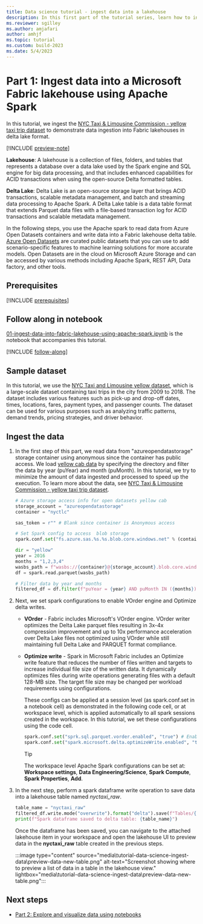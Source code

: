 ```yaml
---
title: Data science tutorial - ingest data into a lakehouse
description: In this first part of the tutorial series, learn how to ingest a dataset into a Fabric lakehouse in delta lake format and how to preview the data you ingested.
ms.reviewer: sgilley
ms.author: amjafari
author: amhjf
ms.topic: tutorial
ms.custom: build-2023
ms.date: 5/4/2023
---
```


# Part 1: Ingest data into a Microsoft Fabric lakehouse using Apache Spark

In this tutorial, we ingest the [NYC Taxi & Limousine Commission - yellow taxi trip dataset](/azure/open-datasets/dataset-taxi-yellow) to demonstrate data ingestion into Fabric lakehouses in delta lake format.

[!INCLUDE [preview-note](../includes/preview-note.md)]

**Lakehouse**: A lakehouse is a collection of files, folders, and tables that represents a database over a data lake used by the Spark engine and SQL engine for big data processing, and that includes enhanced capabilities for ACID transactions when using the open-source Delta formatted tables.

**Delta Lake**: Delta Lake is an open-source storage layer that brings ACID transactions, scalable metadata management, and batch and streaming data processing to Apache Spark. A Delta Lake table is a data table format that extends Parquet data files with a file-based transaction log for ACID transactions and scalable metadata management.

In the following steps, you use the Apache spark to read data from Azure Open Datasets containers and write data into a Fabric lakehouse delta table. [Azure Open Datasets](/azure/open-datasets/overview-what-are-open-datasets) are curated public datasets that you can use to add scenario-specific features to machine learning solutions for more accurate models. Open Datasets are in the cloud on Microsoft Azure Storage and can be accessed by various methods including Apache Spark, REST API, Data factory, and other tools.

## Prerequisites

[!INCLUDE [prerequisites](./includes/prerequisites.md)]


## Follow along in notebook

 [01-ingest-data-into-fabric-lakehouse-using-apache-spark.ipynb](https://github.com/microsoft/fabric-samples/blob/main/docs-samples/data-science/data-science-tutorial/01-ingest-data-into-fabric-lakehouse-using-apache-spark.ipynb) is the notebook that accompanies this tutorial.

[!INCLUDE [follow-along](./includes/follow-along.md)]

## Sample dataset

In this tutorial, we use the [NYC Taxi and Limousine yellow dataset](/azure/open-datasets/dataset-taxi-yellow?tabs=pyspark), which is a large-scale dataset containing taxi trips in the city from 2009 to 2018. The dataset includes various features such as pick-up and drop-off dates, times, locations, fares, payment types, and passenger counts. The dataset can be used for various purposes such as analyzing traffic patterns, demand trends, pricing strategies, and driver behavior.

## Ingest the data

1. In the first step of this part, we read data from "azureopendatastorage" storage container using anonymous since the container has public access. We load [yellow cab data](https://www.nyc.gov/site/tlc/about/tlc-trip-record-data.page) by specifying the directory and filter the data by year (puYear) and month (puMonth). In this tutorial, we try to minimize the amount of data ingested and processed to speed up the execution. To learn more about the data, see [NYC Taxi & Limousine Commission - yellow taxi trip dataset](/azure/open-datasets/dataset-taxi-yellow).

   ```python
   # Azure storage access info for open datasets yellow cab
   storage_account = "azureopendatastorage"
   container = "nyctlc"

   sas_token = r"" # Blank since container is Anonymous access

   # Set Spark config to access  blob storage
   spark.conf.set("fs.azure.sas.%s.%s.blob.core.windows.net" % (container, storage_account),sas_token)

   dir = "yellow"
   year = 2016
   months = "1,2,3,4"
   wasbs_path = f"wasbs://{container}@{storage_account}.blob.core.windows.net/{dir}"
   df = spark.read.parquet(wasbs_path)

   # Filter data by year and months
   filtered_df = df.filter(f"puYear = {year} AND puMonth IN ({months})")
   ```

1. Next, we set spark configurations to enable VOrder engine and Optimize delta writes.

   - **VOrder** - Fabric includes Microsoft's VOrder engine. VOrder writer optimizes the Delta Lake parquet files resulting in 3x-4x compression improvement and up to 10x performance acceleration over Delta Lake files not optimized using VOrder while still maintaining full Delta Lake and PARQUET format compliance.
   - **Optimize write** - Spark in Microsoft Fabric includes an Optimize write feature that reduces the number of files written and targets to increase individual file size of the written data. It dynamically optimizes files during write operations generating files with a default 128-MB size. The target file size may be changed per workload requirements using configurations.

      These configs can be applied at a session level (as spark.conf.set in a notebook cell) as demonstrated in the following code cell, or at workspace level, which is applied automatically to all spark sessions created in the workspace. In this tutorial, we set these configurations using the code cell.

      ```python
      spark.conf.set("sprk.sql.parquet.vorder.enabled", "true") # Enable VOrder write
      spark.conf.set("spark.microsoft.delta.optimizeWrite.enabled", "true") # Enable automatic delta optimized write
      ```

      > [!TIP]
      > The workspace level Apache Spark configurations can be set at: **Workspace settings**, **Data Engineering/Science**, **Spark Compute**, **Spark Properties**, **Add**.

1. In the next step, perform a spark dataframe write operation to save data into a lakehouse table named *nyctaxi_raw*.

   ```python
   table_name = "nyctaxi_raw"
   filtered_df.write.mode("overwrite").format("delta").save(f"Tables/{table_name}")
   print(f"Spark dataframe saved to delta table: {table_name}")
   ```

   Once the dataframe has been saved, you can navigate to the attached lakehouse item in your workspace and open the lakehouse UI to preview data in the **nyctaxi_raw** table created in the previous steps.

   :::image type="content" source="media\tutorial-data-science-ingest-data\preview-data-new-table.png" alt-text="Screenshot showing where to preview a list of data in a table in the lakehouse view." lightbox="media\tutorial-data-science-ingest-data\preview-data-new-table.png":::

## Next steps

- [Part 2: Explore and visualize data using notebooks](tutorial-data-science-explore-notebook.md)
